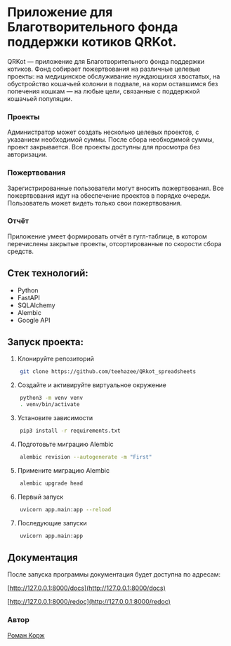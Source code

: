 # Приложение для Благотворительного фонда поддержки котиков QRKot. 

QRKot — приложение для Благотворительного фонда поддержки котиков.
Фонд собирает пожертвования на различные целевые проекты: на медицинское 
обслуживание нуждающихся хвостатых, на обустройство кошачьей колонии в 
подвале, на корм оставшимся без попечения кошкам — на любые цели, связанные с поддержкой кошачьей популяции.

### Проекты
Администратор может создать несколько целевых проектов, с указанием 
необходимой суммы. После сбора необходимой суммы, проект закрывается. Все 
проекты доступны для просмотра без авторизации.

### Пожертвования
Зарегистрированные пользователи могут вносить пожертвования. Все пожертвования идут на обеспечение проектов в порядке очереди. Пользователь может видеть только свои пожертвования.

### Отчёт
Приложение умеет формировать отчёт в гугл-таблице, в котором перечислены закрытые проекты, отсортированные по скорости сбора средств.

## Стек технологий:
- Python
- FastAPI 
- SQLAlchemy
- Alembic
- Google API


## Запуск проекта:

1. Клонируйте репозиторий
```BASH
    git clone https://github.com/teehazee/QRkot_spreadsheets
```
2. Создайте и активируйте виртуальное окружение
```BASH
    python3 -m venv venv
    . venv/bin/activate
```
3. Установите зависимости
```BASH
    pip3 install -r requirements.txt
```
4. Подготовьте миграцию Alembic
```BASH
    alembic revision --autogenerate -m "First"
```    
5. Примените миграцию Alembic
```BASH
    alembic upgrade head
```    
6. Первый запуск 
```BASH
    uvicorn app.main:app --reload
```     
7. Последующие запуски
```BASH 
    uvicorn app.main:app
```     


## Документация
После запуска программы документация будет доступна по адресам:

[http://127.0.0.1:8000/docs](http://127.0.0.1:8000/docs)

[http://127.0.0.1:8000/redoc](http://127.0.0.1:8000/redoc)

### Автор
[Роман Корж](https://github.com/teehazee)

